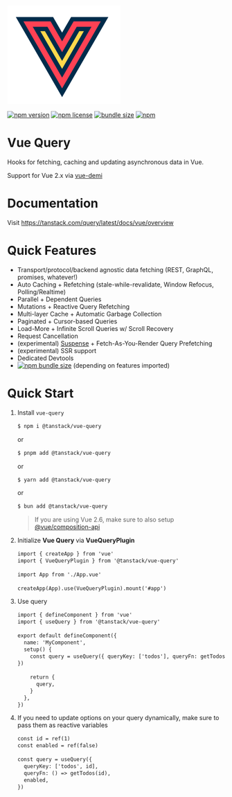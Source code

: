 [![Vue Query logo](https://raw.githubusercontent.com/TanStack/query/main/packages/vue-query/media/vue-query.png)](https://github.com/TanStack/query/tree/main/packages/vue-query)

[![npm version](https://img.shields.io/npm/v/@tanstack/vue-query)](https://www.npmjs.com/package/@tanstack/vue-query)
[![npm license](https://img.shields.io/npm/l/@tanstack/vue-query)](https://github.com/TanStack/query/blob/main/LICENSE)
[![bundle size](https://img.shields.io/bundlephobia/minzip/@tanstack/vue-query)](https://bundlephobia.com/package/@tanstack/vue-query)
[![npm](https://img.shields.io/npm/dm/@tanstack/vue-query)](https://www.npmjs.com/package/@tanstack/vue-query)

# Vue Query

Hooks for fetching, caching and updating asynchronous data in Vue.

Support for Vue 2.x via [vue-demi](https://github.com/vueuse/vue-demi)

# Documentation

Visit https://tanstack.com/query/latest/docs/vue/overview

# Quick Features

- Transport/protocol/backend agnostic data fetching (REST, GraphQL, promises, whatever!)
- Auto Caching + Refetching (stale-while-revalidate, Window Refocus, Polling/Realtime)
- Parallel + Dependent Queries
- Mutations + Reactive Query Refetching
- Multi-layer Cache + Automatic Garbage Collection
- Paginated + Cursor-based Queries
- Load-More + Infinite Scroll Queries w/ Scroll Recovery
- Request Cancellation
- (experimental) [Suspense](https://v3.vuejs.org/guide/migration/suspense.html#introduction) + Fetch-As-You-Render Query Prefetching
- (experimental) SSR support
- Dedicated Devtools
- [![npm bundle size](https://img.shields.io/bundlephobia/minzip/@tanstack/vue-query)](https://bundlephobia.com/package/@tanstack/vue-query) (depending on features imported)

# Quick Start

1. Install `vue-query`

   ```bash
   $ npm i @tanstack/vue-query
   ```

   or

   ```bash
   $ pnpm add @tanstack/vue-query
   ```

   or

   ```bash
   $ yarn add @tanstack/vue-query
   ```

   or

   ```bash
   $ bun add @tanstack/vue-query
   ```

   > If you are using Vue 2.6, make sure to also setup [@vue/composition-api](https://github.com/vuejs/composition-api)

2. Initialize **Vue Query** via **VueQueryPlugin**

   ```tsx
   import { createApp } from 'vue'
   import { VueQueryPlugin } from '@tanstack/vue-query'

   import App from './App.vue'

   createApp(App).use(VueQueryPlugin).mount('#app')
   ```

3. Use query

   ```tsx
   import { defineComponent } from 'vue'
   import { useQuery } from '@tanstack/vue-query'

   export default defineComponent({
     name: 'MyComponent',
     setup() {
       const query = useQuery({ queryKey: ['todos'], queryFn: getTodos })

       return {
         query,
       }
     },
   })
   ```

4. If you need to update options on your query dynamically, make sure to pass them as reactive variables

   ```tsx
   const id = ref(1)
   const enabled = ref(false)

   const query = useQuery({
     queryKey: ['todos', id],
     queryFn: () => getTodos(id),
     enabled,
   })
   ```
